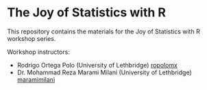 # The Joy of Statistics with R

This repository contains the materials for the Joy of Statistics with R workshop series.

Workshop instructors:

* Rodrigo Ortega Polo (University of Lethbridge) [ropolomx](github.com/ropolomx)
* Dr. Mohammad Reza Marami Milani (University of Lethbridge) [maramimilani](github.com/maramimilani)
